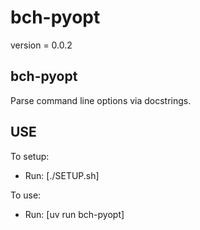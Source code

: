 # bch-pyopt

version = 0.0.2

## bch-pyopt

Parse command line options via docstrings.

## USE

To setup:
- Run: [./SETUP.sh]

To use:
- Run: [uv run bch-pyopt]
